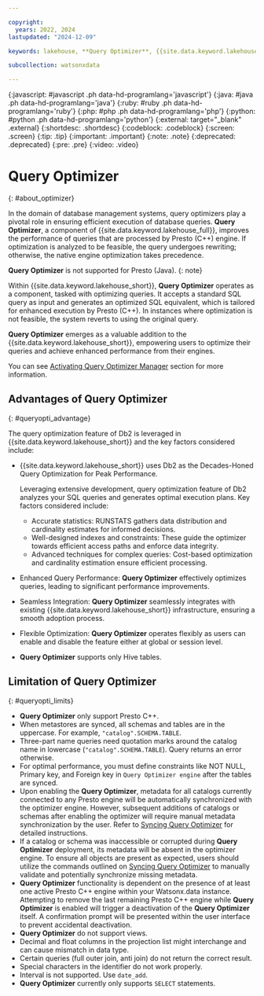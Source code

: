 ```yaml
---

copyright:
  years: 2022, 2024
lastupdated: "2024-12-09"

keywords: lakehouse, **Query Optimizer**, {{site.data.keyword.lakehouse_short}}

subcollection: watsonxdata

---
```


{:javascript: #javascript .ph data-hd-programlang='javascript'}
{:java: #java .ph data-hd-programlang='java'}
{:ruby: #ruby .ph data-hd-programlang='ruby'}
{:php: #php .ph data-hd-programlang='php'}
{:python: #python .ph data-hd-programlang='python'}
{:external: target="_blank" .external}
{:shortdesc: .shortdesc}
{:codeblock: .codeblock}
{:screen: .screen}
{:tip: .tip}
{:important: .important}
{:note: .note}
{:deprecated: .deprecated}
{:pre: .pre}
{:video: .video}

# Query Optimizer
{: #about_optimizer}

In the domain of database management systems, query optimizers play a pivotal role in ensuring efficient execution of database queries. **Query Optimizer**, a component of {{site.data.keyword.lakehouse_full}}, improves the performance of queries that are processed by Presto (C++) engine. If optimization is analyzed to be feasible, the query undergoes rewriting; otherwise, the native engine optimization takes precedence.

**Query Optimizer** is not supported for Presto (Java).
{: note}

Within {{site.data.keyword.lakehouse_short}}, **Query Optimizer** operates as a component, tasked with optimizing queries. It accepts a standard SQL query as input and generates an optimized SQL equivalent, which is tailored for enhanced execution by Presto (C++). In instances where optimization is not feasible, the system reverts to using the original query.

**Query Optimizer** emerges as a valuable addition to the {{site.data.keyword.lakehouse_short}}, empowering users to optimize their queries and achieve enhanced performance from their engines.

You can see [Activating Query Optimizer Manager](watsonxdata?topic=watsonxdata-install_optimizer) section for more information.

## Advantages of **Query Optimizer**
{: #queryopti_advantage}

The query optimization feature of Db2 is leveraged in {{site.data.keyword.lakehouse_short}} and the key factors considered include:

* {{site.data.keyword.lakehouse_short}} uses Db2 as the Decades-Honed Query Optimization for Peak Performance.

   Leveraging extensive development, query optimization feature of Db2 analyzes your SQL queries and generates optimal execution plans. Key factors considered include:
   * Accurate statistics: RUNSTATS gathers data distribution and cardinality estimates for informed decisions.
   * Well-designed indexes and constraints: These guide the optimizer towards efficient access paths and enforce data integrity.
   * Advanced techniques for complex queries: Cost-based optimization and cardinality estimation ensure efficient processing.

* Enhanced Query Performance: **Query Optimizer** effectively optimizes queries, leading to significant performance improvements.
* Seamless Integration: **Query Optimizer** seamlessly integrates with existing {{site.data.keyword.lakehouse_short}} infrastructure, ensuring a smooth adoption process.
* Flexible Optimization: **Query Optimizer** operates flexibly as users can enable and disable the feature either at global or session level.
* **Query Optimizer** supports only Hive tables.

## Limitation of **Query Optimizer**
{: #queryopti_limits}

* **Query Optimizer** only support Presto C++.
* When metastores are synced, all schemas and tables are in the uppercase. For example, `"catalog".SCHEMA.TABLE`.
* Three-part name queries need quotation marks around the catalog name in lowercase (`"catalog".SCHEMA.TABLE`). Query returns an error otherwise.
* For optimal performance, you must define constraints like NOT NULL, Primary key, and Foreign key in `Query Optimizer engine` after the tables are synced.
* Upon enabling the **Query Optimizer**, metadata for all catalogs currently connected to any Presto engine will be automatically synchronized with the optimizer engine. However, subsequent additions of catalogs or schemas after enabling the optimizer will require manual metadata synchronization by the user. Refer to [Syncing Query Optimizer](watsonxdata?topic=watsonxdata-sync_optimizer_meta) for detailed instructions.
* If a catalog or schema was inaccessible or corrupted during **Query Optimizer** deployment, its metadata will be absent in the optimizer engine. To ensure all objects are present as expected, users should utilize the commands outlined on [Syncing Query Optimizer](watsonxdata?topic=watsonxdata-sync_optimizer_meta) to manually validate and potentially synchronize missing metadata.
* **Query Optimizer** functionality is dependent on the presence of at least one active Presto C++ engine within your Watsonx.data instance. Attempting to remove the last remaining Presto C++ engine while **Query Optimizer** is enabled will trigger a deactivation of the **Query Optimizer** itself. A confirmation prompt will be presented within the user interface to prevent accidental deactivation.
* **Query Optimizer** do not support views.
* Decimal and float columns in the projection list might interchange and can cause mismatch in data type.
* Certain queries (full outer join, anti join) do not return the correct result.
* Special characters in the identifier do not work properly.
* Interval is not supported. Use `date_add`.
* **Query Optimizer** currently only supports `SELECT` statements.
